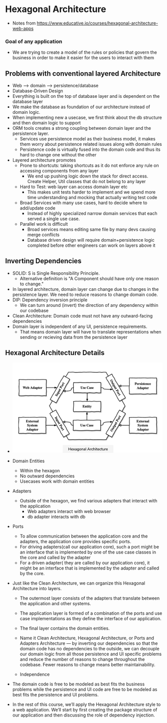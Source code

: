 # Hexagonal Architecture
 - Notes from https://www.educative.io/courses/hexagonal-architecture-web-apps

### Goal of any application
- We are trying to create a model of the rules or policies that govern the business in order to make it easier for the users to interact with them


##  Problems with conventional layered Architecture

- Web --> domain --> persistence/database
- Database-Driven Design
- Everything is built on the top of database layer and is dependent on the database layer
- We make the database as foundation of our architecture instead of domain logic.
- When implementing new a usecase, we first think about the db structure and then domain logic to support   
- ORM tools creates a strong coupling between domain layer and the persistence layer.
  - Services use persistence model as their business model, it makes them worry about persistence related issues along with domain rules
  - Persistence code is virtually fused into the domain code and thus its hard to change one without the other
- Layered architecture promotes 
  - Prone to shortcuts: taking shortcuts as it do not enforce any rule on accessing components from any layer
    - We end up pushing logic down the stack for direct access. Create Helper, Util classes that do not belong to any layer 
  - Hard to Test: web layer can access domain layer etc
    - This makes unit tests harder to implement and we spend more time understanding and mocking that actually writing test code
  - Broad Services with many use cases, hard to decide where to add/update code
    - Instead of highly specialized narrow domain services that each served a single use case.
  - Parallel work is difficult
    - Broad services means editing same file by many devs causing merge conflicts
    - Database driven design will require domain+persistence logic completed before other engineers can work on layers above it

## Inverting Dependencies
- SOLID: S is Single Responsibility Principle.
  - Alternative definition is "A Component should have only one reason to change."
- In layered architecture, domain layer can change due to changes in the persistence layer. We need to reduce reasons to change domain code.  
- DIP: Dependency inversion principle 
  - We can turn around (invert) the direction of any dependency within our codebase
- Clean Architecture: Domain code must not have any outward-facing dependencies
- Domain layer is independent of any UI, persistence requirements.
  - That means domain layer will have to translate representations when sending or recieving data from the persistence layer

## Hexagonal Architecture Details
- ![img.png](img.png)
- Domain Entities
  - Within the hexagon
  - No outward dependencies 
  - Usecases work with domain entities
- Adapters
  - Outside of the hexagon, we find various adapters that interact with the application
    - Web adapters interact with web browser
    - db adapter interacts with db
- Ports
  - To allow communication between the application core and the adapters, the application core provides specific ports.
  - For driving adapters(call our application core), such a port might be an interface that is implemented by one of the use case classes in the core and called by the adapter
  - For a driven adapter( they are called by our application core), it might be an interface that is implemented by the adapter and called by the core.

- Just like the Clean Architecture, we can organize this Hexagonal Architecture into layers. 
  - The outermost layer consists of the adapters that translate between the application and other systems. 
  - The application layer is formed of a combination of the ports and use case implementations as they define the interface of our application. 
  - The final layer contains the domain entities.

  - Name it Clean Architecture, Hexagonal Architecture, or Ports and Adapters Architecture — by inverting our dependencies so that the domain code has no dependencies to the outside, we can decouple our domain logic from all those persistence and UI specific problems and reduce the number of reasons to change throughout the codebase. Fewer reasons to change means better maintainability.
  - Independence 
- The domain code is free to be modeled as best fits the business problems while the persistence and UI code are free to be modeled as best fits the persistence and UI problems.
- In the rest of this course, we’ll apply the Hexagonal Architecture style to a web application. We’ll start by first creating the package structure of our application and then discussing the role of dependency injection.

